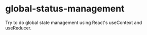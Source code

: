 # global-status-management

Try to do global state management using React's useContext and useReducer.